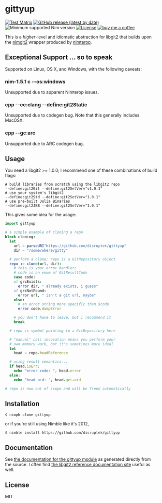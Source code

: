 # gittyup

[![Test Matrix](https://github.com/disruptek/gittyup/workflows/CI/badge.svg)](https://github.com/disruptek/gittyup/actions?query=workflow%3ACI)
[![GitHub release (latest by date)](https://img.shields.io/github/v/release/disruptek/gittyup?style=flat)](https://github.com/disruptek/gittyup/releases/latest)
![Minimum supported Nim version](https://img.shields.io/badge/nim-1.0.8%2B-informational?style=flat&logo=nim)
[![License](https://img.shields.io/github/license/disruptek/gittyup?style=flat)](#license)
[![buy me a coffee](https://img.shields.io/badge/donate-buy%20me%20a%20coffee-orange.svg)](https://www.buymeacoffee.com/disruptek)

This is a _higher_-level and idiomatic abstraction for
[libgit2](https://libgit2.org/) that builds upon the
[nimgit2](https://github.com/genotrance/nimgit2) wrapper produced by
[nimterop](https://github.com/nimterop/nimterop).

## Exceptional Support ... so to speak

Supported on Linux, OS X, and Windows, with the following caveats:

### nim-1.5.1 c --os:windows

Unsupported due to apparent Nimterop issues.

### cpp --cc:clang --define:git2Static

Unsupported due to codegen bug.  Note that this generally includes MacOSX.

### cpp --gc:arc

Unsupported due to ARC codegen bug.

## Usage

You need a libgit2 >= 1.0.0; I recommend one of these combinations of build
flags:

```
# build libraries from scratch using the libgit2 repo
--define:git2Git --define:git2SetVer="v1.0.1"
# use your system's libgit2
--define:git2Std --define:git2SetVer="1.0.1"
# use pre-built Julia Binaries
--define:git2JBB --define:git2SetVer="1.0.1"
```

This gives some idea for the usage:

```nim
import gittyup

# a simple example of cloning a repo
block cloning:
  let
    url = parseURI"https://github.com/disruptek/gittyup"
    dir = "/some/where/gitty"

  # perform a clone; repo is a GitRepository object
  repo := clone(url, dir):
    # this is your error handler;
    # code is an enum of GitResultCode
    case code:
    of grcExists:
      error dir, " already exists, i guess"
    of grcNotFound:
      error url, " isn't a git url, maybe"
    else:
      # an error string more specific than $code
      error code.dumpError

    # you don't have to leave, but i recommend it
    break

  # repo is symbol pointing to a GitRepository here

  # "manual" call invocation means you perform your
  # own memory work, but it's sometimes more ideal
  let
    head = repo.headReference

  # using result semantics...
  if head.isErr:
    echo "error code: ", head.error
  else:
    echo "head oid: ", head.get.oid

# repo is now out of scope and will be freed automatically
```

## Installation

```
$ nimph clone gittyup
```
or if you're still using Nimble like it's 2012,
```
$ nimble install https://github.com/disruptek/gittyup
```

## Documentation

See [the documentation for the gittyup module](https://disruptek.github.io/gittyup/gittyup.html) as generated directly from the source.  I often find
[the libgit2 reference documentation site](https://libgit2.org/) useful
as well.

## License
MIT
